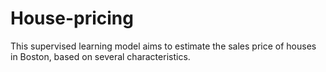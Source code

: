 # House-pricing
This supervised learning model aims to estimate the sales price of houses in Boston, based on several characteristics.

